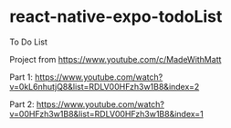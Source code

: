 # react-native-expo-todoList
To Do List

Project from https://www.youtube.com/c/MadeWithMatt

Part 1: https://www.youtube.com/watch?v=0kL6nhutjQ8&list=RDLV00HFzh3w1B8&index=2

Part 2: https://www.youtube.com/watch?v=00HFzh3w1B8&list=RDLV00HFzh3w1B8&index=1
